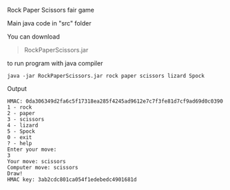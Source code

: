 Rock Paper Scissors fair game

Main java code in "src" folder

You can download 

> RockPaperScissors.jar

to run program with java compiler

```
java -jar RockPaperScissors.jar rock paper scissors lizard Spock
```

Output

```
HMAC: 0da306349d2fa6c5f17318ea285f4245ad9612e7c7f3fe81d7cf9ad69d0c0390
1 - rock
2 - paper
3 - scissors
4 - lizard
5 - Spock
0 - exit
? - help
Enter your move:
3
Your move: scissors
Computer move: scissors
Draw!
HMAC key: 3ab2cdc801ca054f1edebedc4901681d
```
